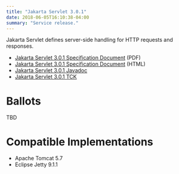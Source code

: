 ```yaml
---
title: "Jakarta Servlet 3.0.1"
date: 2018-06-05T16:10:38-04:00
summary: "Service release."
---
```

Jakarta Servlet defines server-side handling for HTTP requests and responses.

* [Jakarta Servlet 3.0.1 Specification Document](./servlet_3.0.1.pdf) (PDF)
* [Jakarta Servlet 3.0.1 Specification Document](./servlet_3.0.1.html) (HTML)
* [Jakarta Servlet 3.0.1 Javadoc](./javadoc)
* [Jakarta Servlet 3.0.1 TCK](http://downloads.eclipse.org/jakarta/servlet/3.0.1/servlet_tck_3.0.1.zip)


# Ballots

TBD

# Compatible Implementations

* Apache Tomcat 5.7
* Eclipse Jetty 9.1.1